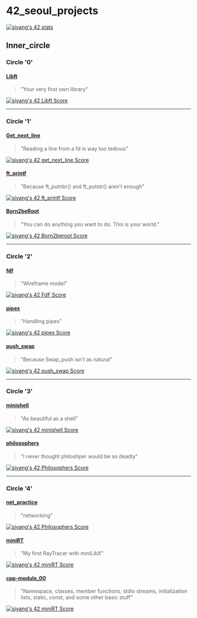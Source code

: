 # 42\_seoul\_projects
[![siyang's 42 stats](https://badge42.vercel.app/api/v2/cl89m2jjk00060gkzooyajl8z/stats?cursusId=21&coalitionId=86)](https://github.com/JaeSeoKim/badge42)
## Inner\_circle

### Circle '0'

#### [Libft](./inner_circle/libft)
> "Your very first own library"

[![siyang's 42 Libft Score](https://badge42.vercel.app/api/v2/cl89m2jjk00060gkzooyajl8z/project/2646118)](https://github.com/JaeSeoKim/badge42)

---
### Circle '1'

#### [Get\_next\_line](./inner_circle/get_next_line)
> "Reading a line from a fd is way too tedious"

[![siyang's 42 get_next_line Score](https://badge42.vercel.app/api/v2/cl89m2jjk00060gkzooyajl8z/project/2762979)](https://github.com/JaeSeoKim/badge42)

#### [ft\_printf](./inner_circle/ft_printf)
> "Because ft\_putnbr() and ft\_putstr() aren't enough"

[![siyang's 42 ft_printf Score](https://badge42.vercel.app/api/v2/cl89m2jjk00060gkzooyajl8z/project/2871221)](https://github.com/JaeSeoKim/badge42)

#### [Born2beRoot](./inner_circle/born2beroot)
> "You can do anything you want to do. This is your world."

[![siyang's 42 Born2beroot Score](https://badge42.vercel.app/api/v2/cl89m2jjk00060gkzooyajl8z/project/2872381)](https://github.com/JaeSeoKim/badge42)

---
### Circle '2'

#### [fdf](./inner_circle/fdf)
> "Wireframe model"

[![siyang's 42 FdF Score](https://badge42.vercel.app/api/v2/cl89m2jjk00060gkzooyajl8z/project/2923447)](https://github.com/JaeSeoKim/badge42)

#### [pipex](./inner_circle/pipex)
> "Handling pipes"

[![siyang's 42 pipex Score](https://badge42.vercel.app/api/v2/cl89m2jjk00060gkzooyajl8z/project/2923449)](https://github.com/JaeSeoKim/badge42)

#### [push\_swap](./inner_circle/push_swap)
> "Because Swap\_push isn’t as natural"

[![siyang's 42 push_swap Score](https://badge42.vercel.app/api/v2/cl89m2jjk00060gkzooyajl8z/project/2923448)](https://github.com/JaeSeoKim/badge42)

---
### Circle '3'

#### [minishell](./inner_circle/minishell)
> "As beautiful as a shell"

[![siyang's 42 minishell Score](https://badge42.vercel.app/api/v2/cl89m2jjk00060gkzooyajl8z/project/3007529)](https://github.com/JaeSeoKim/badge42)

#### [philosophers](./inner_circle/philosophers)
> "I never thought philoshper would be so deadly"

[![siyang's 42 Philosophers Score](https://badge42.vercel.app/api/v2/cl89m2jjk00060gkzooyajl8z/project/3007531)](https://github.com/JaeSeoKim/badge42)

---
### Circle '4'

#### [net\_practice](./inner_circle/net_practice)
> "networking"

[![siyang's 42 Philosophers Score](https://badge42.vercel.app/api/v2/cl89m2jjk00060gkzooyajl8z/project/3007531)](https://github.com/JaeSeoKim/badge42)

#### [miniRT](./inner_circle/miniRT)
> "My first RayTracer with miniLibX"

[![siyang's 42 miniRT Score](https://badge42.vercel.app/api/v2/cl89m2jjk00060gkzooyajl8z/project/3073709)](https://github.com/JaeSeoKim/badge42)

#### [cpp-module\_00](./inner_circle/cpp-module/module_00)
> "Namespace, classes, member functions, stdio streams, initialization lists, static, const, and some other basic stuff"

[![siyang's 42 miniRT Score](https://badge42.vercel.app/api/v2/cl89m2jjk00060gkzooyajl8z/project/3073709)](https://github.com/JaeSeoKim/badge42)
